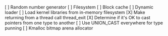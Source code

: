 [ ] Random number generator
[ ] Filesystem
[ ] Block cache
[ ] Dynamic loader
[ ] Load kernel libraries from in-memory filesystem
[X] Make returning from a thread call thread_exit
[X] Determine if it's OK to cast pointers from one type to another
[ ] Use UNION_CAST everywhere for type punning
[ ] Kmalloc bitmap arena allocator
